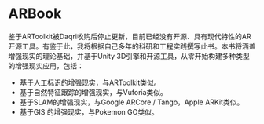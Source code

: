 # ARBook
鉴于ARToolkit被Daqri收购后停止更新，目前已经没有开源、具有现代特性的AR开源工具。有鉴于此，我将根据自己多年的科研和工程实践撰写此书。本书将涵盖增强现实的理论基础，并基于Unity 3D引擎和开源工具，从零开始构建多种类型的增强现实应用，包括：

- 基于人工标识的增强现实，与ARToolkit类似。
- 基于自然特征跟踪的增强现实，与Vuforia类似。
- 基于SLAM的增强现实，与Google ARCore / Tango，Apple ARKit类似。
- 基于GIS 的增强现实，与Pokemon GO类似。

